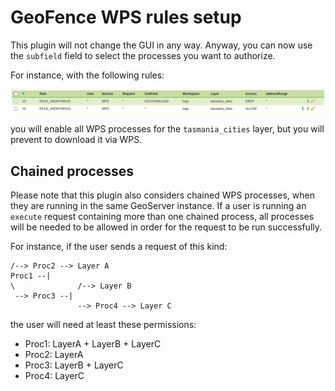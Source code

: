 # GeoFence WPS rules setup

This plugin will not change the GUI in any way. Anyway, you can now use the ``subfield`` field to select the processes you want to authorize.

For instance, with the following rules:

![](images/geofence-wps-example.png)

you will enable all WPS processes for the ``tasmania_cities`` layer, but you will prevent to download it via WPS.

## Chained processes

Please note that this plugin also considers chained WPS processes, when they are running in the same GeoServer instance. If a user is running an ``execute`` request containing more than one chained process, all processes will be needed to be allowed in order for the request to be run successfully.

For instance, if the user sends a request of this kind:

    /--> Proc2 --> Layer A
    Proc1 --|
    \              /--> Layer B
     --> Proc3 --|
                   --> Proc4 --> Layer C

the user will need at least these permissions:

-   Proc1: LayerA + LayerB + LayerC
-   Proc2: LayerA
-   Proc3: LayerB + LayerC
-   Proc4: LayerC
